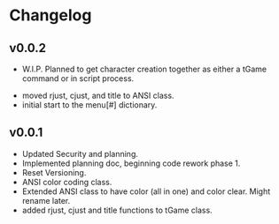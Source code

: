 # Changelog

## v0.0.2

- W.I.P. Planned to get character creation together as either a tGame command or in script process.
+ moved rjust, cjust, and title to ANSI class.
+ initial start to the menu[#] dictionary.

## v0.0.1

+ Updated Security and planning.
+ Implemented planning doc, beginning code rework phase 1.
+ Reset Versioning.
+ ANSI color coding class.
+ Extended ANSI class to have color (all in one) and color clear. Might rename later.
+ added rjust, cjust and title functions to tGame class.
